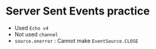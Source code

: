 # Server Sent Events practice

* Used `Echo v4`
* Not used `channel`
* `source.onerror` : Cannot make `EventSource.CLOSE`
